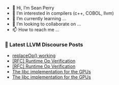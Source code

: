 - 👋 Hi, I’m Sean Perry
- 👀 I’m interested in compilers (c++, COBOL, llvm)
- 🌱 I’m currently learning ...
- 💞️ I’m looking to collaborate on ...
- 📫 How to reach me ...

<!---
s66perry/s66perry is a ✨ special ✨ repository because its `README.md` (this file) appears on your GitHub profile.
You can click the Preview link to take a look at your changes.
--->
### 📕 Latest LLVM Discourse Posts

<!-- DISCOURSE-LLVM:START -->
- [replaceOp&lpar;&rpar; working](https://discourse.llvm.org/t/replaceop-working/67052#post_1)
- [[RFC] Runtime Op Verification](https://discourse.llvm.org/t/rfc-runtime-op-verification/66776?page=2#post_25)
- [[RFC] Runtime Op Verification](https://discourse.llvm.org/t/rfc-runtime-op-verification/66776?page=2#post_24)
- [The libc implementation for the GPUs](https://discourse.llvm.org/t/the-libc-implementation-for-the-gpus/66129?page=2#post_21)
- [The libc implementation for the GPUs](https://discourse.llvm.org/t/the-libc-implementation-for-the-gpus/66129#post_20)
<!-- DISCOURSE-LLVM:END -->
